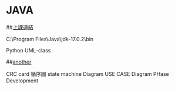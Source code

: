 # JAVA
##[上課連結](https://github.com/MyDearGreatTeacher)


C:\Program Files\Java\jdk-17.0.2\bin


Python UML-class


##[another](https://github.com/lambert2057253/Python)

CRC card 
循序圖
state machine Diagram
USE CASE Diagram
PHase Development


